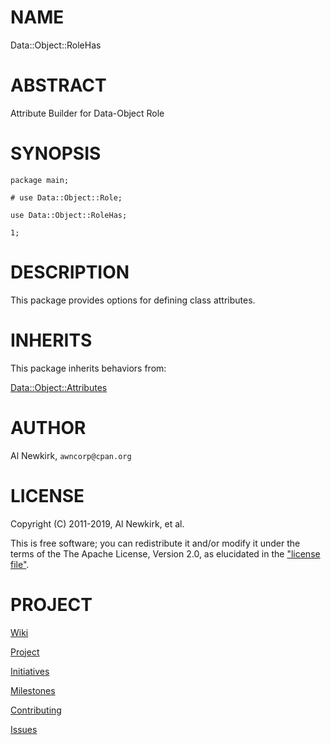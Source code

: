 # NAME

Data::Object::RoleHas

# ABSTRACT

Attribute Builder for Data-Object Role

# SYNOPSIS

    package main;

    # use Data::Object::Role;

    use Data::Object::RoleHas;

    1;

# DESCRIPTION

This package provides options for defining class attributes.

# INHERITS

This package inherits behaviors from:

[Data::Object::Attributes](https://metacpan.org/pod/Data::Object::Attributes)

# AUTHOR

Al Newkirk, `awncorp@cpan.org`

# LICENSE

Copyright (C) 2011-2019, Al Newkirk, et al.

This is free software; you can redistribute it and/or modify it under the terms
of the The Apache License, Version 2.0, as elucidated in the ["license
file"](https://github.com/iamalnewkirk/data-object-rolehas/blob/master/LICENSE).

# PROJECT

[Wiki](https://github.com/iamalnewkirk/data-object-rolehas/wiki)

[Project](https://github.com/iamalnewkirk/data-object-rolehas)

[Initiatives](https://github.com/iamalnewkirk/data-object-rolehas/projects)

[Milestones](https://github.com/iamalnewkirk/data-object-rolehas/milestones)

[Contributing](https://github.com/iamalnewkirk/data-object-rolehas/blob/master/CONTRIBUTE.md)

[Issues](https://github.com/iamalnewkirk/data-object-rolehas/issues)
